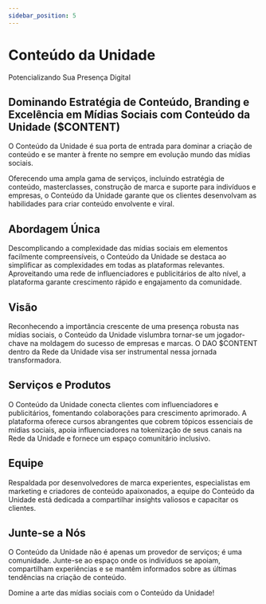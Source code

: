 ```yaml
---
sidebar_position: 5
---
```


# Conteúdo da Unidade

Potencializando Sua Presença Digital

## Dominando Estratégia de Conteúdo, Branding e Excelência em Mídias Sociais com Conteúdo da Unidade ($CONTENT)

O Conteúdo da Unidade é sua porta de entrada para dominar a criação de conteúdo e se manter à frente no sempre em evolução mundo das mídias sociais.

Oferecendo uma ampla gama de serviços, incluindo estratégia de conteúdo, masterclasses, construção de marca e suporte para indivíduos e empresas, o Conteúdo da Unidade garante que os clientes desenvolvam as habilidades para criar conteúdo envolvente e viral.

## Abordagem Única

Descomplicando a complexidade das mídias sociais em elementos facilmente compreensíveis, o Conteúdo da Unidade se destaca ao simplificar as complexidades em todas as plataformas relevantes.
Aproveitando uma rede de influenciadores e publicitários de alto nível, a plataforma garante crescimento rápido e engajamento da comunidade.

## Visão

Reconhecendo a importância crescente de uma presença robusta nas mídias sociais, o Conteúdo da Unidade vislumbra tornar-se um jogador-chave na moldagem do sucesso de empresas e marcas. O DAO $CONTENT dentro da Rede da Unidade visa ser instrumental nessa jornada transformadora.

## Serviços e Produtos

O Conteúdo da Unidade conecta clientes com influenciadores e publicitários, fomentando colaborações para crescimento aprimorado.
A plataforma oferece cursos abrangentes que cobrem tópicos essenciais de mídias sociais, apoia influenciadores na tokenização de seus canais na Rede da Unidade e fornece um espaço comunitário inclusivo.

## Equipe

Respaldada por desenvolvedores de marca experientes, especialistas em marketing e criadores de conteúdo apaixonados, a equipe do Conteúdo da Unidade está dedicada a compartilhar insights valiosos e capacitar os clientes.

## Junte-se a Nós

O Conteúdo da Unidade não é apenas um provedor de serviços; é uma comunidade. Junte-se ao espaço onde os indivíduos se apoiam, compartilham experiências e se mantêm informados sobre as últimas tendências na criação de conteúdo.

Domine a arte das mídias sociais com o Conteúdo da Unidade!
